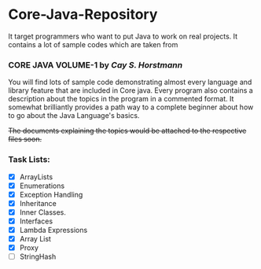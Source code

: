 # Core-Java-Repository

It target programmers who want to put Java to work on real projects.
 It contains a lot of sample codes which are taken from 
###    **CORE JAVA VOLUME-1 by** ***Cay S. Horstmann***
You will find lots of sample code demonstrating almost every language and library feature that are included in Core java. Every program also contains a description about the topics in the program in a commented format. It somewhat brilliantly provides a path way to a complete beginner about how to go about the Java Language's basics. 


~~The documents explaining the topics would be attached to the respective files soon.~~


### Task Lists:
- [x] ArrayLists
- [x] Enumerations
- [x] Exception Handling
- [x] Inheritance
- [x] Inner Classes.
- [x] Interfaces
- [x] Lambda Expressions
- [x] Array List
- [x] Proxy
- [ ] StringHash
